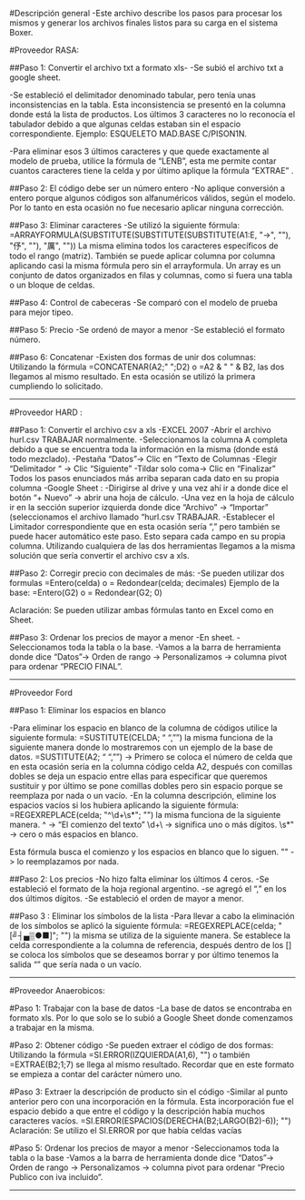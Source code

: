 #Descripción general
-Este archivo describe los pasos  para procesar los mismos y generar los archivos finales listos para su carga en el sistema Boxer.

#Proveedor  RASA:

##Paso 1: Convertir el archivo txt a formato xls-
-Se subió el archivo txt  a google sheet.

-Se estableció el delimitador denominado tabular, pero tenía unas inconsistencias en la tabla. Esta inconsistencia se presentó en la columna donde está la lista de productos. Los últimos 3 caracteres no lo reconocía el tabulador debido a que algunas celdas estaban sin el espacio correspondiente.
Ejemplo: ESQUELETO MAD.BASE C/PISON1N.

-Para eliminar esos 3 últimos caracteres y que quede exactamente al modelo de prueba, utilice la fórmula de “LENB”, esta me permite contar cuantos caracteres tiene la celda y por último aplique la fórmula “EXTRAE” .

##Paso 2: El código debe ser un número entero
-No aplique conversión a entero porque algunos códigos son alfanuméricos válidos, según el modelo. Por lo tanto en esta ocasión no fue necesario aplicar ninguna corrección.

##Paso 3: Eliminar caracteres
-Se utilizó la siguiente fórmula:
=ARRAYFORMULA(SUBSTITUTE(SUBSTITUTE(SUBSTITUTE(A1:E, "→", ""), "伃", ""), "厲", ""))
La misma elimina todos los caracteres específicos de todo el rango (matriz). También se puede aplicar columna por columna aplicando casi la misma fórmula pero sin el arrayformula.
Un array es un conjunto de datos organizados en filas y columnas, como si fuera una tabla o un bloque  de celdas.

##Paso 4: Control de cabeceras
-Se comparó con el modelo de prueba  para mejor tipeo.

##Paso 5: Precio
-Se ordenó de mayor a menor 
-Se estableció el formato número.

##Paso 6: Concatenar
-Existen dos formas de unir dos columnas:
Utilizando la fórmula =CONCATENAR(A2;" ";D2) o =A2 & " " & B2, las dos llegamos al mismo resultado. En esta ocasión se utilizó  la primera cumpliendo lo solicitado.

---------------------------------------------------------------------------------
#Proveedor HARD :

##Paso 1: Convertir el archivo csv a xls
-EXCEL 2007
-Abrir el archivo hurl.csv TRABAJAR normalmente.
-Seleccionamos la columna A completa debido a que se encuentra toda la información en la misma  (donde está todo mezclado).
-Pestaña “Datos”-> Clic  en “Texto de Columnas
-Elegir “Delimitador “ -> Clic “Siguiente”
-Tildar solo coma-> Clic en “Finalizar” 
Todos los pasos enunciados más arriba separan cada dato  en su propia columna
-Google Sheet :
-Dirigirse al drive y una vez ahí ir a donde dice el botón “+ Nuevo” -> abrir una hoja de cálculo.
-Una vez en la hoja de cálculo ir en la sección superior izquierda donde dice “Archivo” -> “Importar” (seleccionamos el archivo llamado “hurl.csv TRABAJAR. 
-Establecer el Limitador correspondiente que en esta ocasión sería “,” pero también se puede hacer automático este paso.
Esto separa cada campo en su propia columna.
Utilizando cualquiera de las dos herramientas llegamos a la misma solución que sería convertir el archivo csv a xls.

##Paso 2: Corregir precio con decimales de más:
-Se pueden utilizar dos formulas =Entero(celda) o = Redondear(celda; decimales)
Ejemplo de la base: =Entero(G2) o  = Redondear(G2; 0)

Aclaración: Se pueden utilizar ambas fórmulas tanto en Excel como en Sheet.

##Paso 3: Ordenar los precios de mayor a menor
-En sheet.
-Seleccionamos toda la tabla o la base.
-Vamos a la barra de herramienta donde dice “Datos”->  Orden de rango -> Personalizamos -> columna pivot para ordenar “PRECIO FINAL”.

--------------------------------------------------------------------------------------------

#Proveedor Ford 

##Paso 1: Eliminar los espacios en blanco

-Para eliminar los espacio en blanco de la columna de códigos utilice la siguiente formula: =SUSTITUTE(CELDA; “ “,””)  la misma funciona de la siguiente manera donde lo mostraremos con un ejemplo de la base de datos.
=SUSTITUTE(A2; “ “,””)  -> Primero se coloca el número de celda que en esta ocasión sería en la columna código celda A2, después  con comillas dobles se deja un espacio entre ellas para especificar que queremos sustituir y por último se pone comillas dobles pero sin espacio porque se reemplaza por nada o un vacío.
-En la columna descripción, elimine los espacios vacíos si los hubiera aplicando la siguiente fórmula:
=REGEXREPLACE(celda; "^\d+\s*"; "") la misma funciona de la siguiente manera.
 ^ -> “El comienzo del texto”
\d+\ -> significa uno o más dígitos.
\s*" -> cero o más espacios en blanco.

Esta fórmula busca el comienzo y los espacios en blanco que lo siguen.
"" -> lo reemplazamos por nada.

##Paso 2: Los precios
-No hizo falta eliminar los últimos 4 ceros.
-Se estableció el formato de la hoja regional argentino.
-se agregó el “,” en los dos últimos dígitos.
-Se estableció el orden de mayor a menor.

##Paso 3 : Eliminar los símbolos de la lista
-Para llevar a cabo la eliminación de los símbolos se aplicó la siguiente fórmula:
=REGEXREPLACE(celda; "[╝┤▄▒●■]"; "") la misma se utiliza de la siguiente manera.
Se establece la celda correspondiente a la columna de referencia, después dentro de los [] se coloca los símbolos que se deseamos borrar y por último tenemos la salida “” que sería nada o un vacío.

--------------------------------------------------------------------------------------------
#Proveedor Anaerobicos:

#Paso 1: Trabajar con la base de datos
-La base de datos se encontraba en formato xls. Por lo que solo se lo subió a Google Sheet donde comenzamos a trabajar en la misma.

#Paso 2: Obtener código
-Se pueden extraer el código de dos formas:
Utilizando la fórmula =SI.ERROR(IZQUIERDA(A1,6), "") o  también =EXTRAE(B2;1;7) se llega al mismo resultado. Recordar que en este formato se empieza a contar del carácter número uno.

#Paso 3: Extraer la descripción de producto sin el código
-Similar al punto anterior pero con  una incorporación en la fórmula. Esta incorporación fue el espacio debido a que  entre el código y la descripción había muchos caracteres vacíos. =SI.ERROR(ESPACIOS(DERECHA(B2;LARGO(B2)-6)); "")
Aclaración: Se utilizo el SI.ERROR por que había celdas vacías 

#Paso 5: Ordenar los precios de mayor  a menor
-Seleccionamos toda la tabla o la base
-Vamos a la barra de herramienta donde dice “Datos”->  Orden de rango -> Personalizamos -> columna pivot para ordenar “Precio Publico con iva incluido”.

----------------------------------------------------------------------------------------------




